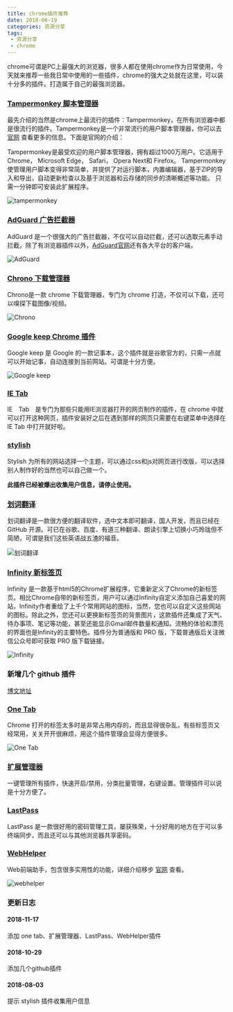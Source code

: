```yaml
---
title: chrome插件推荐
date: 2018-06-19
categories: 资源分享
tags: 
 - 资源分享
 - chrome
---
```


chrome可谓是PC上最强大的浏览器，很多人都在使用chrome作为日常使用，今天就来推荐一些我日常中使用的一些插件，chrome的强大之处就在这里，可以装十分多的插件。打造属于自己的最强浏览器。

<!-- more -->

### [Tampermonkey 脚本管理器](https://chrome.google.com/webstore/detail/tampermonkey/dhdgffkkebhmkfjojejmpbldmpobfkfo?utm_source=chrome-ntp-icon)

最先介绍的当然是chrome上最流行的插件：Tampermonkey，在所有浏览器中都是很流行的插件。Tampermonkey是一个非常流行的用户脚本管理器，你可以去 [官网](http://tampermonkey.net/) 查看更多的信息。下面是官网的介绍：

Tampermonkey是最受欢迎的用户脚本管理器，拥有超过1000万用户。它适用于 Chrome， Microsoft Edge， Safari， Opera Next和 Firefox。
Tampermonkey使管理用户脚本变得非常简单，并提供了对运行脚本，内置编辑器，基于ZIP的导入和导出，自动更新检查以及基于浏览器和云存储的同步的清晰概述等功能。
只需一分钟即可安装此扩展程序。

![tampermonkey](https://blog-1253491707.piccd.myqcloud.com/images/tampermonkey-min.png/style)

### [AdGuard 广告拦截器](https://chrome.google.com/webstore/detail/adguard-adblocker/bgnkhhnnamicmpeenaelnjfhikgbkllg)

AdGuard 是一个很强大的广告拦截器，不仅可以自动拦截，还可以选取元素手动拦截，除了有浏览器插件以外，[AdGuard官网](https://adguard.com/zh_cn/welcome.html)还有各大平台的客户端，

![AdGuard](https://blog-1253491707.piccd.myqcloud.com/images/AdGuard-min.png/style)

### [Chrono 下载管理器](https://chrome.google.com/webstore/detail/chrono-download-manager/mciiogijehkdemklbdcbfkefimifhecn)

Chrono是一款 chrome 下载管理器，专门为 chrome 打造，不仅可以下载，还可以嗅探下载图像/视频。

![Chrono](https://blog-1253491707.piccd.myqcloud.com/images/Chono-min.png/style)

### [Google keep Chrome 插件](https://chrome.google.com/webstore/detail/google-keep-chrome-extens/lpcaedmchfhocbbapmcbpinfpgnhiddi)

Google keep 是 Google 的一款记事本，这个插件就是谷歌官方的，只需一点就可以开始记事，自动连接到当前网站。可谓是十分方便。

![Google keep](https://blog-1253491707.piccd.myqcloud.com/images/Google_keep-min.png/style)

### [IE Tab](https://chrome.google.com/webstore/detail/ie-tab/hehijbfgiekmjfkfjpbkbammjbdenadd)

IE　Tab　是专门为那些只能用IE浏览器打开的网页制作的插件，在 chrome 中就可以打开这种网页，插件安装好之后在遇到那样的网页只需要在右键菜单中选择在IE Tab 中打开就好啦。

### [stylish](https://chrome.google.com/webstore/detail/stylish-custom-themes-for/fjnbnpbmkenffdnngjfgmeleoegfcffe)

Stylish 为所有的网站选择一个主题，可以通过css和js对网页进行改版，可以选择别人制作好的当然也可以自己做一个。

**此插件已经被爆出收集用户信息，请停止使用。**

### [划词翻译](https://chrome.google.com/webstore/detail/%E5%88%92%E8%AF%8D%E7%BF%BB%E8%AF%91/ikhdkkncnoglghljlkmcimlnlhkeamad)

划词翻译是一款很方便的翻译软件，选中文本即可翻译，国人开发，而且已经在 GitHub 开源。可已在谷歌、百度、有道三种翻译、朗读引擎上切换小巧玲珑但不简陋，可谓是我们这些英语战五渣的福音。

![划词翻译](https://blog-1253491707.piccd.myqcloud.com/images/%E5%88%92%E8%AF%8D%E7%BF%BB%E8%AF%91.gif/style)

### [Infinity 新标签页](https://chrome.google.com/webstore/detail/infinity-new-tab/dbfmnekepjoapopniengjbcpnbljalfg?utm_source=InfinityNewtab)

Infinity 是一款基于html5的Chrome扩展程序，它重新定义了Chrome的新标签页。相比Chrome自带的新标签页，用户可以通过Infinity自定义添加自己喜爱的网站，Infinity作者重绘了上千个常用网站的图标，当然，您也可以自定义这些网站的图标。除此之外，您还可以更换新标签页的背景图片，这款插件还集成了天气、待办事项、笔记等功能，甚至还能显示Gmail邮件数量和通知。流畅的体验和漂亮的界面也是Infinity的主要特色。插件分为普通版和 PRO 版，下载普通版后关注微信公众号即可获取 PRO 版下载链接。

![Infinity](https://blog-1253491707.piccd.myqcloud.com/images/infinity.png/style)

### 新增几个 github 插件

[博文地址](/2018/10/29/MB21)

### [One Tab](https://chrome.google.com/webstore/detail/onetab/chphlpgkkbolifaimnlloiipkdnihall?utm_source=chrome-ntp-icon)

Chrome 打开的标签太多时是非常占用内存的，而且显得很杂乱，有些标签页又经常用，关关开开很麻烦，用这个插件管理会显得方便很多。

![One Tab](https://blog-1253491707.piccd.myqcloud.com/imgs/20181117150601.png/style)

### [扩展管理器](https://chrome.google.com/webstore/detail/extension-manager/gjldcdngmdknpinoemndlidpcabkggco?utm_source=chrome-ntp-icon)

一键管理所有插件，快速开启/禁用，分类批量管理，右键设置。管理插件可以说是十分方便了。

### [LastPass](https://chrome.google.com/webstore/detail/lastpass-free-password-ma/hdokiejnpimakedhajhdlcegeplioahd)

LastPass 是一款很好用的密码管理工具，屡获殊荣，十分好用的地方在于可以多终端同步，而且还可以与其他浏览器共享密码。

### [WebHelper](https://chrome.google.com/webstore/detail/web%E5%89%8D%E7%AB%AF%E5%8A%A9%E6%89%8Bfehelper/pkgccpejnmalmdinmhkkfafefagiiiad)

Web前端助手，包含很多实用性的功能，详细介绍移步 [官网](https://www.baidufe.com/fehelper) 查看。

![webhelper](https://blog-1253491707.piccd.myqcloud.com/imgs/20181117154024.png/style)

### 更新日志

#### 2018-11-17

添加 one tab、扩展管理器、LastPass、WebHelper插件

#### 2018-10-29

添加几个github插件

#### 2018-08-03

提示 stylish 插件收集用户信息